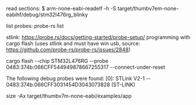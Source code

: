 read sections:
$ arm-none-eabi-readelf -h -S  target/thumbv7em-none-eabihf/debug/stm32l476rg_blinky

list probes:
probe-rs list

stlink: https://probe.rs/docs/getting-started/probe-setup/
programming with cargo flash (uses stlink and must have win usb, source: https://github.com/probe-rs/probe-rs/issues/2848)

cargo flash --chip STM32L476RG --probe 0483:374b:066CFF544949878667255317 --connect-under-reset



The following debug probes were found:
[0]: STLink V2-1 -- 0483:374b:066CFF3031454D3043073828 (ST-LINK)


size -Ax target/thumbv7m-none-eabi/examples/app